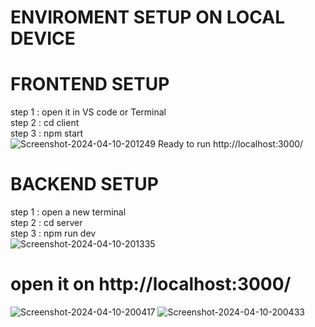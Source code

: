 # ENVIROMENT SETUP ON LOCAL DEVICE

# FRONTEND SETUP
  step 1 : open it in VS code or Terminal <br>
  step 2 : cd client <br>
  step 3 : npm start<br>
  <img src="https://i.ibb.co/1ZPqNRv/Screenshot-2024-04-10-201249.png" alt="Screenshot-2024-04-10-201249" border="0">
  Ready to run http://localhost:3000/<br>
# BACKEND SETUP 
  step 1 : open a new terminal <br>
  step 2 : cd server <br>
  step 3 : npm run dev <br>
  <img src="https://i.ibb.co/c1fcznD/Screenshot-2024-04-10-201335.png" alt="Screenshot-2024-04-10-201335" border="0">
# open it on http://localhost:3000/
<img src="https://i.ibb.co/7CM5zSz/Screenshot-2024-04-10-200417.png" alt="Screenshot-2024-04-10-200417" border="0"> 
<img src="https://i.ibb.co/8M3Wnrn/Screenshot-2024-04-10-200433.png" alt="Screenshot-2024-04-10-200433" border="0">

